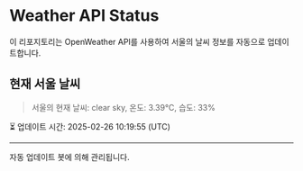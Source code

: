 
# Weather API Status

이 리포지토리는 OpenWeather API를 사용하여 서울의 날씨 정보를 자동으로 업데이트합니다.

## 현재 서울 날씨
> 서울의 현재 날씨: clear sky, 온도: 3.39°C, 습도: 33%

⏳ 업데이트 시간: 2025-02-26 10:19:55 (UTC)

---
자동 업데이트 봇에 의해 관리됩니다.
